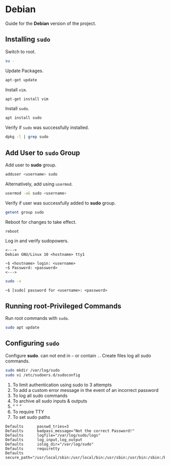 # Debian

Guide for the **Debian** version of the project.


## Installing `sudo`

Switch to root.
```bash
su -
```

Update Packages.
```bash
apt-get update
```

Install `vim`.
```bash
apt-get install vim
```

Install `sudo`.
```bash
apt install sudo
```

Verify if `sudo` was successfully installed.
```bash
dpkg -l | grep sudo
```


## Add User to `sudo` Group

Add user to **sudo** group.
```bash
adduser <username> sudo
```

Alternatively, add using `usermod`.
```bash
usermod -aG sudo <username>
```

Verify if user was successfully added to **sudo** group.
```bash
getent group sudo
```

Reboot for changes to take effect.
```bash
reboot
```

Log in and verify sudopowers.
```
<--->
Debian GNU/Linux 10 <hostname> tty1

~$ <hostname> login: <username>
~$ Password: <password>
<--->
```

```bash
sudo -v
```

```
~$ [sudo] password for <username>: <password>
```


## Running root-Privileged Commands

Run root commands with `sudo`.
```bash
sudo apt update
```


## Configuring `sudo`

Configure **sudo**. <filename> can not end in `~` or contain `.`.
Create files log all sudo commands.
```bash
sudo mkdir /var/log/sudo
sudo vi /etc/sudoers.d/sudoconfig
```

1.	To limit authentication using sudo to 3 attempts
2.	To add a custom error message in the event of an incorrect password
3.	To log all sudo commands
4.	To archive all sudo inputs & outputs
5.	"	"	"
6.	To require TTY
7.	To set sudo paths

```
Defaults      passwd_tries=3
Defaults      badpass_message="Not the correct Password!"
Defaults      logfile="/var/log/sudo/logs"
Defaults      log_input,log_output
Defaults      iolog_dir="/var/log/sudo"
Defaults      requiretty
Defaults      secure_path="/usr/local/sbin:/usr/local/bin:/usr/sbin:/usr/bin:/sbin:/bin:/snap/bin"
```

